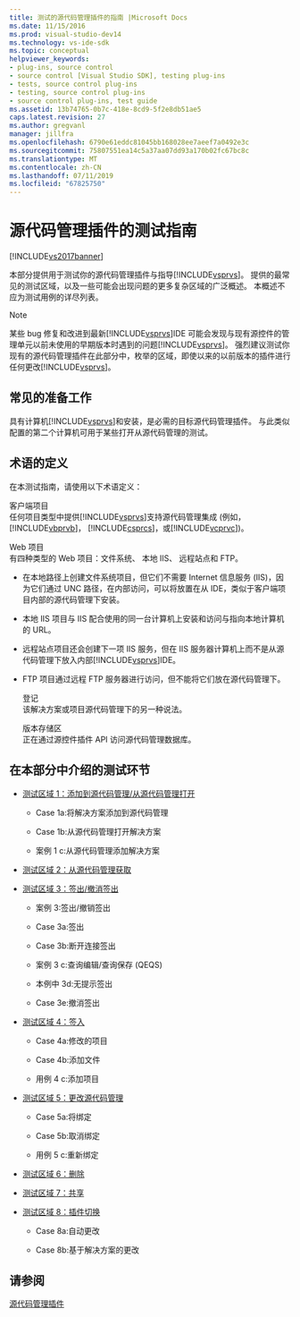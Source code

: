 ```yaml
---
title: 测试的源代码管理插件的指南 |Microsoft Docs
ms.date: 11/15/2016
ms.prod: visual-studio-dev14
ms.technology: vs-ide-sdk
ms.topic: conceptual
helpviewer_keywords:
- plug-ins, source control
- source control [Visual Studio SDK], testing plug-ins
- tests, source control plug-ins
- testing, source control plug-ins
- source control plug-ins, test guide
ms.assetid: 13b74765-0b7c-418e-8cd9-5f2e8db51ae5
caps.latest.revision: 27
ms.author: gregvanl
manager: jillfra
ms.openlocfilehash: 6790e61eddc81045bb168028ee7aeef7a0492e3c
ms.sourcegitcommit: 75807551ea14c5a37aa07dd93a170b02fc67bc8c
ms.translationtype: MT
ms.contentlocale: zh-CN
ms.lasthandoff: 07/11/2019
ms.locfileid: "67825750"
---
```

# <a name="test-guide-for-source-control-plug-ins"></a>源代码管理插件的测试指南
[!INCLUDE[vs2017banner](../../includes/vs2017banner.md)]

本部分提供用于测试你的源代码管理插件与指导[!INCLUDE[vsprvs](../../includes/vsprvs-md.md)]。 提供的最常见的测试区域，以及一些可能会出现问题的更多复杂区域的广泛概述。 本概述不应为测试用例的详尽列表。  
  
> [!NOTE]
> 某些 bug 修复和改进到最新[!INCLUDE[vsprvs](../../includes/vsprvs-md.md)]IDE 可能会发现与现有源控件的管理单元以前未使用的早期版本时遇到的问题[!INCLUDE[vsprvs](../../includes/vsprvs-md.md)]。 强烈建议测试你现有的源代码管理插件在此部分中，枚举的区域，即使以来的以前版本的插件进行任何更改[!INCLUDE[vsprvs](../../includes/vsprvs-md.md)]。  
  
## <a name="common-preparation"></a>常见的准备工作  
 具有计算机[!INCLUDE[vsprvs](../../includes/vsprvs-md.md)]和安装，是必需的目标源代码管理插件。 与此类似配置的第二个计算机可用于某些打开从源代码管理的测试。  
  
## <a name="definition-of-terms"></a>术语的定义  
 在本测试指南，请使用以下术语定义：  
  
 客户端项目  
 任何项目类型中提供[!INCLUDE[vsprvs](../../includes/vsprvs-md.md)]支持源代码管理集成 (例如， [!INCLUDE[vbprvb](../../includes/vbprvb-md.md)]， [!INCLUDE[csprcs](../../includes/csprcs-md.md)]，或[!INCLUDE[vcprvc](../../includes/vcprvc-md.md)])。  
  
 Web 项目  
 有四种类型的 Web 项目：文件系统、 本地 IIS、 远程站点和 FTP。  
  
- 在本地路径上创建文件系统项目，但它们不需要 Internet 信息服务 (IIS)，因为它们通过 UNC 路径，在内部访问，可以将放置在从 IDE，类似于客户端项目内部的源代码管理下安装。  
  
- 本地 IIS 项目与 IIS 配合使用的同一台计算机上安装和访问与指向本地计算机的 URL。  
  
- 远程站点项目还会创建下一项 IIS 服务，但在 IIS 服务器计算机上而不是从源代码管理下放入内部[!INCLUDE[vsprvs](../../includes/vsprvs-md.md)]IDE。  
  
- FTP 项目通过远程 FTP 服务器进行访问，但不能将它们放在源代码管理下。  
  
  登记  
  该解决方案或项目源代码管理下的另一种说法。  
  
  版本存储区  
  正在通过源控件插件 API 访问源代码管理数据库。  
  
## <a name="test-areas-covered-in-this-section"></a>在本部分中介绍的测试环节  
  
- [测试区域 1：添加到源代码管理/从源代码管理打开](../../extensibility/internals/test-area-1-add-to-open-from-source-control.md)  
  
  - Case 1a:将解决方案添加到源代码管理  

  - Case 1b:从源代码管理打开解决方案  

  - 案例 1 c:从源代码管理添加解决方案  

- [测试区域 2：从源代码管理获取](../../extensibility/internals/test-area-2-get-from-source-control.md)  
  
- [测试区域 3：签出/撤消签出](../../extensibility/internals/test-area-3-check-out-undo-checkout.md)  
  
  - 案例 3:签出/撤销签出  

  - Case 3a:签出  

  - Case 3b:断开连接签出  

  - 案例 3 c:查询编辑/查询保存 (QEQS)  

  - 本例中 3d:无提示签出  

  - Case 3e:撤消签出  
  
- [测试区域 4：签入](../../extensibility/internals/test-area-4-check-in.md)  
  
  - Case 4a:修改的项目  

  - Case 4b:添加文件  

  - 用例 4 c:添加项目  
  
- [测试区域 5：更改源代码管理](../../extensibility/internals/test-area-5-change-source-control.md)  
  
  - Case 5a:将绑定  

  - Case 5b:取消绑定  

  - 用例 5 c:重新绑定  

- [测试区域 6：删除](../../extensibility/internals/test-area-6-delete.md)  

- [测试区域 7：共享](../../extensibility/internals/test-area-7-share.md)  

- [测试区域 8：插件切换](../../extensibility/internals/test-area-8-plug-in-switching.md)  

  - Case 8a:自动更改  

  - Case 8b:基于解决方案的更改  

## <a name="see-also"></a>请参阅  
 [源代码管理插件](../../extensibility/source-control-plug-ins.md)
